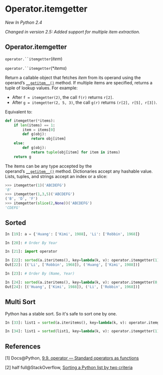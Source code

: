 # Operator.itemgetter

_New In Python 2.4_

_Changed in version 2.5: Added support for multiple item extraction._

## Operator.itemgetter

`operator.``itemgetter`(*item*)

`operator.``itemgetter`(**items*)

Return a callable object that fetches *item* from its operand using the operand’s [`__getitem__()`](https://docs.python.org/2/library/operator.html#operator.__getitem__) method. If multiple items are specified, returns a tuple of lookup values. For example:

- After `f = itemgetter(2)`, the call `f(r)` returns `r[2]`.
- After `g = itemgetter(2, 5, 3)`, the call `g(r)` returns `(r[2], r[5], r[3])`.

Equivalent to:

```python
def itemgetter(*items):
    if len(items) == 1:
        item = items[0]
        def g(obj):
            return obj[item]
    else:
        def g(obj):
            return tuple(obj[item] for item in items)
    return g
```

The items can be any type accepted by the operand’s [`__getitem__()`](https://docs.python.org/2/library/operator.html#operator.__getitem__) method. Dictionaries accept any hashable value. Lists, tuples, and strings accept an index or a slice:

```python
>>> itemgetter(1)('ABCDEFG')
'B'
>>> itemgetter(1,3,5)('ABCDEFG')
('B', 'D', 'F')
>>> itemgetter(slice(2,None))('ABCDEFG')
'CDEFG'
```

##  Sorted

```python
In [19]: a = {'Huang': ['Kimi', 1988], 'Li': ['Robbin', 1968]}

In [20]: # Order By Year

In [21]: import operator

In [22]: sorted(a.iteritems(), key=lambda(k, v): operator.itemgetter(1)(v))
Out[22]: [('Li', ['Robbin', 1968]), ('Huang', ['Kimi', 1988])]

In [23]: # Order By (Name, Year)

In [24]: sorted(a.iteritems(), key=lambda(k, v): operator.itemgetter(0, 1)(v))
Out[24]: [('Huang', ['Kimi', 1988]), ('Li', ['Robbin', 1968])]
```

## Multi Sort

Python has a stable sort. So it's safe to sort one by one.

```python
In [33]: list1 = sorted(a.iteritems(), key=lambda(k, v): operator.itemgetter(0)(v))

In [34]: list1 = sorted(list1, key=lambda(k, v): operator.itemgetter(1)(v))
```

## References

[1] Docs@Python, [9.9. operator — Standard operators as functions](https://docs.python.org/2/library/operator.html)

[2] half full@StackOverflow, [Sorting a Python list by two criteria](http://stackoverflow.com/questions/5212870/sorting-a-python-list-by-two-criteria)